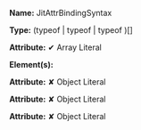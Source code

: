**Name:** JitAttrBindingSyntax

**Type:** (typeof  | typeof  | typeof )[]

**Attribute:** ✔ Array Literal

**Element(s):**

**Attribute:** ✘ Object Literal

**Attribute:** ✘ Object Literal

**Attribute:** ✘ Object Literal

